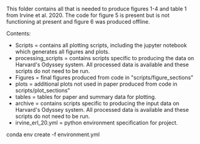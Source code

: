 This folder contains all that is needed to produce figures 1-4 and table 1 from Irvine et al. 2020. The code for figure 5 is present but is not functioning at present and figure 6 was produced offline.

Contents:
- Scripts = contains all plotting scripts, including the jupyter notebook which generates all figures and plots.
- processing_scripts = contains scripts specific to producing the data on Harvard's Odyssey system. All processed data is available and these scripts do not need to be run.
- Figures = final figures produced from code in "scripts/figure_sections"
- plots = additional plots not used in paper produced from code in scripts/plot_sections"
- tables = tables for paper and summary data for plotting.
- archive = contains scripts specific to producing the input data on Harvard's Odyssey system. All processed data is available and these scripts do not need to be run.
- irvine_erl_20.yml = python environment specification for project.

conda env create -f environment.yml